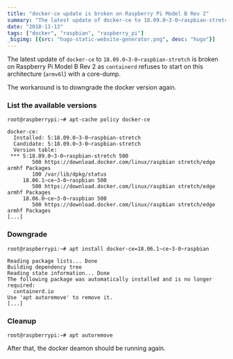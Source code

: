 ```yaml
---
title: "docker-ce update is broken on Raspberry Pi Model B Rev 2"
summary: "The latest update of docker-ce to 18.09.0~3-0~raspbian-stretch is broken on Raspberry Pi Model B Rev 2 as containerd refuses to start on this architecture with a core-dump."
date: "2018-11-13"
tags: ["docker", "raspbian", "raspberry_pi"]
_bigimg: [{src: "hugo-static-website-generator.png", desc: "hugo"}]
---
```


The latest update of `docker-ce` to `18.09.0~3-0~raspbian-stretch` is broken on
Raspberry Pi Model B Rev 2 as `containerd` refuses to start on this architecture
(`armv6l`) with a core-dump.

The workaround is to downgrade the docker version again.

### List the available versions
```
root@raspberrypi:~# apt-cache policy docker-ce
```
```
docker-ce:
  Installed: 5:18.09.0~3-0~raspbian-stretch
  Candidate: 5:18.09.0~3-0~raspbian-stretch
  Version table:
 *** 5:18.09.0~3-0~raspbian-stretch 500
        500 https://download.docker.com/linux/raspbian stretch/edge armhf Packages
        100 /var/lib/dpkg/status
     18.06.1~ce~3-0~raspbian 500
        500 https://download.docker.com/linux/raspbian stretch/edge armhf Packages
     18.06.0~ce~3-0~raspbian 500
        500 https://download.docker.com/linux/raspbian stretch/edge armhf Packages
[...]
```

### Downgrade
```
root@raspberrypi:~# apt install docker-ce=18.06.1~ce~3-0~raspbian
```
```
Reading package lists... Done
Building dependency tree
Reading state information... Done
The following package was automatically installed and is no longer required:
  containerd.io
Use 'apt autoremove' to remove it.
[...]
```
### Cleanup
```
root@raspberrypi:~# apt autoremove
```

After that, the docker deamon should be running again.
